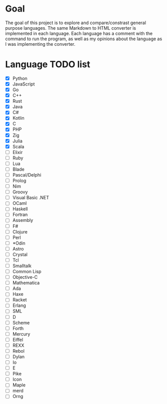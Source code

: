# Goal
The goal of this project is to explore and compare/constrast general purpose languages. The same Markdown to HTML converter is implemented in each language. Each language has a comment with the command to run the program, as well as my opinions about the language as I was implementing the converter.

# Language TODO list
- [x] Python                
- [x] JavaScript            
- [x] Go                    
- [x] C++                   
- [x] Rust                  
- [x] Java                  
- [x] C#                    
- [x] Kotlin                
- [x] C                     
- [x] PHP                   
- [x] Zig                   
- [x] Julia                 
- [x] Scala                 
- [ ] Elixir                
- [ ] Ruby                  
- [ ] Lua                   
- [ ] Blade                 
- [ ] Pascal/Delphi         
- [ ] Prolog                
- [ ] Nim                   
- [ ] Groovy                
- [ ] Visual Basic .NET     
- [ ] OCaml                 
- [ ] Haskell               
- [ ] Fortran               
- [ ] Assembly
- [ ] F#                    
- [ ] Clojure               
- [ ] Perl                  
- [ ] *Odin                  
- [ ] Astro
- [ ] Crystal               
- [ ] Tcl                   
- [ ] Smalltalk             
- [ ] Common Lisp           
- [ ] Objective-C           
- [ ] Mathematica           
- [ ] Ada                   
- [ ] Haxe                  
- [ ] Racket                
- [ ] Erlang                
- [ ] SML               
- [ ] D                     
- [ ] Scheme          
- [ ] Forth
- [ ] Mercury
- [ ] Eiffel
- [ ] REXX
- [ ] Rebol
- [ ] Dylan
- [ ] Io
- [ ] E
- [ ] Pike
- [ ] Icon
- [ ] Maple
- [ ] merd
- [ ] Orng
